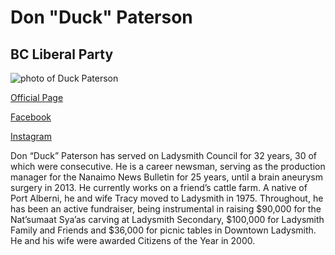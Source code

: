 # Don "Duck" Paterson

## BC Liberal Party

![photo of Duck Paterson](images/image9.jpg)

[Official Page](https://www.bcliberals.com/team/duck-paterson/)

[Facebook](https://www.facebook.com/DuckPatersonCandidate/)

[Instagram](https://www.instagram.com/duckpatersoncandidate_bclp/)

Don “Duck” Paterson has served on Ladysmith Council for 32 years, 30 of which were consecutive. He is a career newsman, serving as the production manager for the Nanaimo News Bulletin for 25 years, until a brain aneurysm surgery in 2013. He currently works on a friend’s cattle farm. A native of Port Alberni, he and wife Tracy moved to Ladysmith in 1975. Throughout, he has been an active fundraiser, being instrumental in raising $90,000 for the Nat’sumaat Sya’as carving at Ladysmith Secondary, $100,000 for Ladysmith Family and Friends and $36,000 for picnic tables in Downtown Ladysmith. He and his wife were awarded Citizens of the Year in 2000. 
